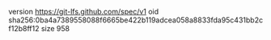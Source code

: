version https://git-lfs.github.com/spec/v1
oid sha256:0ba4a7389558088f6665be422b119adcea058a8833fda95c431bb2cf12b8ff12
size 958
